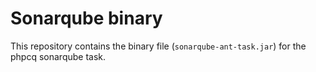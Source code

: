 Sonarqube binary
================

This repository contains the binary file (`sonarqube-ant-task.jar`) for the phpcq sonarqube task.